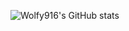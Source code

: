 ![Wolfy916's GitHub stats](https://github-readme-stats.vercel.app/api?username=wolfy916&show_icons=true&theme=radical)
